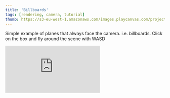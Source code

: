 ```yaml
---
title: 'Billboards'
tags: [rendering, camera, tutorial]
thumb: https://s3-eu-west-1.amazonaws.com/images.playcanvas.com/projects/12/353938/4RTOLK-image-75.jpg
---
```


Simple example of planes that always face the camera. i.e. billboards. Click on the box and fly around the scene with WASD

<div className="iframe-container">
    <iframe loading="lazy" src="https://playcanv.as/p/ZCD1bSXQ/" title="Billboards" webkitallowfullscreen="true" mozallowfullscreen="true" allow="autoplay" allowfullscreen="true" allowvr="" scrolling="no" frameborder="0" />
</div>
